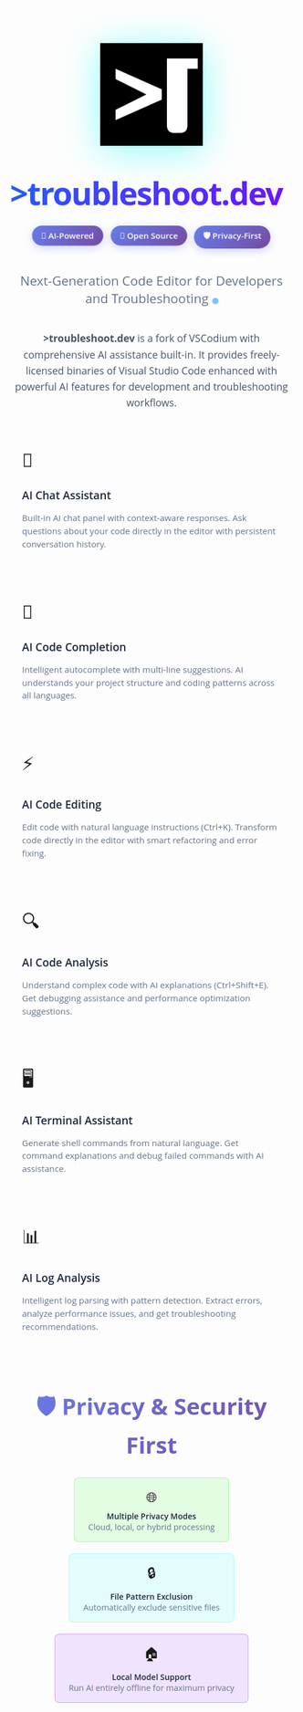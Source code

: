 <div align="center">
<link href="https://fonts.googleapis.com/css2?family=Open+Sans:wght@300;400;600;700&display=swap" rel="stylesheet">

<style>
* {
  font-family: 'Open Sans', -apple-system, BlinkMacSystemFont, 'Segoe UI', Roboto, sans-serif;
}

.logo-container {
  margin: 40px 0;
  position: relative;
}

.logo-image {
  width: 180px;
  height: 180px;
  margin-bottom: 20px;
  filter: drop-shadow(0 8px 32px rgba(0, 255, 255, 0.3));
  animation: logoGlow 3s ease-in-out infinite alternate;
}

@keyframes logoGlow {
  0% { filter: drop-shadow(0 8px 32px rgba(0, 255, 255, 0.2)); }
  100% { filter: drop-shadow(0 8px 32px rgba(0, 255, 255, 0.5)); }
}

.main-title {
  font-size: 3.5rem;
  font-weight: 700;
  margin: 20px 0 10px 0;
  background: linear-gradient(135deg, #00ffff, #0080ff, #8000ff);
  background-size: 300% 300%;
  -webkit-background-clip: text;
  -webkit-text-fill-color: transparent;
  background-clip: text;
  animation: gradientShift 4s ease-in-out infinite;
  letter-spacing: -2px;
}

@keyframes gradientShift {
  0%, 100% { background-position: 0% 50%; }
  50% { background-position: 100% 50%; }
}

.cursor-blink {
  color: #00ff00;
  animation: blink 1.2s infinite;
  font-weight: 400;
}

@keyframes blink {
  0%, 50% { opacity: 1; }
  51%, 100% { opacity: 0; }
}

.subtitle {
  font-size: 1.4rem;
  font-weight: 400;
  color: #64748b;
  margin-bottom: 30px;
  animation: fadeInUp 1s ease-out 0.5s both;
}

@keyframes fadeInUp {
  from {
    opacity: 0;
    transform: translateY(20px);
  }
  to {
    opacity: 1;
    transform: translateY(0);
  }
}

.ai-badge {
  display: inline-block;
  background: linear-gradient(135deg, #667eea 0%, #764ba2 100%);
  color: white;
  padding: 8px 16px;
  border-radius: 20px;
  font-size: 0.9rem;
  font-weight: 600;
  margin: 10px 5px;
  animation: pulse 2s infinite;
  box-shadow: 0 4px 15px rgba(102, 126, 234, 0.3);
}

@keyframes pulse {
  0%, 100% { transform: scale(1); }
  50% { transform: scale(1.05); }
}

.description {
  font-size: 1.1rem;
  line-height: 1.6;
  color: #475569;
  max-width: 800px;
  margin: 0 auto 40px auto;
  animation: fadeIn 1s ease-out 1s both;
}

@keyframes fadeIn {
  from { opacity: 0; }
  to { opacity: 1; }
}

.features-grid {
  display: grid;
  grid-template-columns: repeat(auto-fit, minmax(300px, 1fr));
  gap: 20px;
  margin: 40px 0;
  max-width: 1200px;
  margin-left: auto;
  margin-right: auto;
}

.feature-card {
  background: linear-gradient(135deg, rgba(255,255,255,0.1) 0%, rgba(255,255,255,0.05) 100%);
  border: 1px solid rgba(255,255,255,0.1);
  border-radius: 12px;
  padding: 24px;
  text-align: left;
  transition: all 0.3s ease;
  backdrop-filter: blur(10px);
}

.feature-card:hover {
  transform: translateY(-5px);
  box-shadow: 0 10px 30px rgba(0,0,0,0.1);
  border-color: rgba(0, 255, 255, 0.3);
}

.feature-icon {
  font-size: 2rem;
  margin-bottom: 12px;
  display: block;
}

.feature-title {
  font-size: 1.2rem;
  font-weight: 600;
  margin-bottom: 8px;
  color: #1e293b;
}

.feature-description {
  font-size: 0.95rem;
  color: #64748b;
  line-height: 1.5;
}

.ai-indicator {
  display: inline-block;
  width: 8px;
  height: 8px;
  background: #00ff00;
  border-radius: 50%;
  margin-left: 8px;
  animation: aiPulse 1.5s infinite;
}

@keyframes aiPulse {
  0%, 100% { 
    opacity: 1; 
    transform: scale(1);
    background: #00ff00;
  }
  25% { 
    opacity: 0.7; 
    transform: scale(1.2);
    background: #00ffff;
  }
  50% { 
    opacity: 0.5; 
    transform: scale(1.4);
    background: #0080ff;
  }
  75% { 
    opacity: 0.7; 
    transform: scale(1.2);
    background: #8000ff;
  }
}
</style>

<div class="logo-container">
  <img src="./icons/stable/troubleshoot-dev_cnl.svg" alt=">troubleshoot.dev Logo" class="logo-image"/>
  <h1 class="main-title">>troubleshoot.dev<span class="cursor-blink">/</span></h1>
  <div class="ai-badge">🤖 AI-Powered</div>
  <div class="ai-badge">🚀 Open Source</div>
  <div class="ai-badge">🛡️ Privacy-First</div>
  <h3 class="subtitle">Next-Generation Code Editor for Developers and Troubleshooting<span class="ai-indicator"></span></h3>
</div>

<div class="description">
<strong>>troubleshoot.dev</strong> is a fork of VSCodium with comprehensive AI assistance built-in. It provides freely-licensed binaries of Visual Studio Code enhanced with powerful AI features for development and troubleshooting workflows.
</div>

</div>

<div class="features-grid">
  <div class="feature-card">
    <span class="feature-icon">💬</span>
    <h3 class="feature-title">AI Chat Assistant</h3>
    <p class="feature-description">Built-in AI chat panel with context-aware responses. Ask questions about your code directly in the editor with persistent conversation history.</p>
  </div>
  
  <div class="feature-card">
    <span class="feature-icon">🚀</span>
    <h3 class="feature-title">AI Code Completion</h3>
    <p class="feature-description">Intelligent autocomplete with multi-line suggestions. AI understands your project structure and coding patterns across all languages.</p>
  </div>
  
  <div class="feature-card">
    <span class="feature-icon">⚡</span>
    <h3 class="feature-title">AI Code Editing</h3>
    <p class="feature-description">Edit code with natural language instructions (Ctrl+K). Transform code directly in the editor with smart refactoring and error fixing.</p>
  </div>
  
  <div class="feature-card">
    <span class="feature-icon">🔍</span>
    <h3 class="feature-title">AI Code Analysis</h3>
    <p class="feature-description">Understand complex code with AI explanations (Ctrl+Shift+E). Get debugging assistance and performance optimization suggestions.</p>
  </div>
  
  <div class="feature-card">
    <span class="feature-icon">🖥️</span>
    <h3 class="feature-title">AI Terminal Assistant</h3>
    <p class="feature-description">Generate shell commands from natural language. Get command explanations and debug failed commands with AI assistance.</p>
  </div>
  
  <div class="feature-card">
    <span class="feature-icon">📊</span>
    <h3 class="feature-title">AI Log Analysis</h3>
    <p class="feature-description">Intelligent log parsing with pattern detection. Extract errors, analyze performance issues, and get troubleshooting recommendations.</p>
  </div>
</div>

<div align="center" style="margin: 60px 0 40px 0;">
  <h2 style="font-size: 2.5rem; font-weight: 700; margin-bottom: 20px; background: linear-gradient(135deg, #667eea 0%, #764ba2 100%); -webkit-background-clip: text; -webkit-text-fill-color: transparent; background-clip: text;">
    🛡️ Privacy & Security First
  </h2>
  <div style="display: flex; justify-content: center; gap: 20px; flex-wrap: wrap; margin-top: 30px;">
    <div style="background: rgba(0,255,0,0.1); border: 1px solid rgba(0,255,0,0.3); border-radius: 8px; padding: 16px 24px; text-align: center; min-width: 200px;">
      <div style="font-size: 1.5rem; margin-bottom: 8px;">🌐</div>
      <div style="font-weight: 600; color: #1e293b;">Multiple Privacy Modes</div>
      <div style="font-size: 0.9rem; color: #64748b;">Cloud, local, or hybrid processing</div>
    </div>
    <div style="background: rgba(0,255,255,0.1); border: 1px solid rgba(0,255,255,0.3); border-radius: 8px; padding: 16px 24px; text-align: center; min-width: 200px;">
      <div style="font-size: 1.5rem; margin-bottom: 8px;">🔒</div>
      <div style="font-weight: 600; color: #1e293b;">File Pattern Exclusion</div>
      <div style="font-size: 0.9rem; color: #64748b;">Automatically exclude sensitive files</div>
    </div>
    <div style="background: rgba(128,0,255,0.1); border: 1px solid rgba(128,0,255,0.3); border-radius: 8px; padding: 16px 24px; text-align: center; min-width: 200px;">
      <div style="font-size: 1.5rem; margin-bottom: 8px;">🏠</div>
      <div style="font-weight: 600; color: #1e293b;">Local Model Support</div>
      <div style="font-size: 0.9rem; color: #64748b;">Run AI entirely offline for maximum privacy</div>
    </div>
  </div>
</div>

